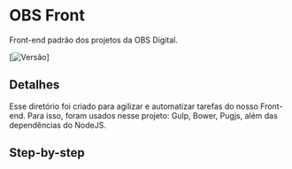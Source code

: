 # OBS Front
Front-end padrão dos projetos da OBS Digital.

[![Versão](http://obsdigital.com.br/git/svg/versao.svg)]

## Detalhes
Esse diretório foi criado para agilizar e automatizar tarefas do nosso Front-end. Para isso, foram usados nesse projeto: Gulp, Bower, Pugjs, além das dependências do NodeJS.

## Step-by-step
